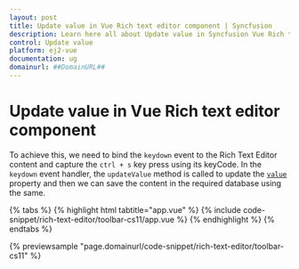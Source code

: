 ```yaml
---
layout: post
title: Update value in Vue Rich text editor component | Syncfusion
description: Learn here all about Update value in Syncfusion Vue Rich text editor component of Syncfusion Essential JS 2 and more.
control: Update value 
platform: ej2-vue
documentation: ug
domainurl: ##DomainURL##
---
```


# Update value in Vue Rich text editor component

To achieve this, we need to bind the `keydown` event to the Rich Text Editor content and capture the `ctrl + s` key press using its keyCode.
In the `keydown` event handler, the `updateValue` method is called to update the [`value`](https://ej2.syncfusion.com/vue/documentation/api/rich-text-editor/#value) property and then we can save the content in the required database using the same.

{% tabs %}
{% highlight html tabtitle="app.vue" %}
{% include code-snippet/rich-text-editor/toolbar-cs11/app.vue %}
{% endhighlight %}
{% endtabs %}
        
{% previewsample "page.domainurl/code-snippet/rich-text-editor/toolbar-cs11" %}